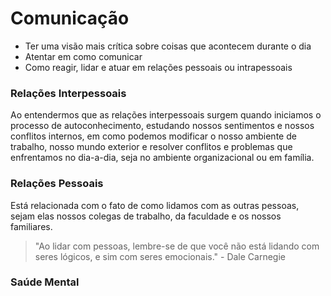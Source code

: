 # Comunicação

* Ter uma visão mais crítica sobre coisas que acontecem durante o dia
* Atentar em como comunicar
* Como reagir, lidar e atuar em relações pessoais ou intrapessoais

### Relações Interpessoais

Ao entendermos que as relações interpessoais surgem quando iniciamos o processo de autoconhecimento, estudando nossos sentimentos e nossos conflitos internos, em como podemos modificar o nosso ambiente de trabalho, nosso mundo exterior e resolver conflitos e problemas que enfrentamos no dia-a-dia, seja no ambiente organizacional ou em família.

### Relações Pessoais

Está relacionada com o fato de como lidamos com as outras pessoas, sejam elas nossos colegas de trabalho, da faculdade e os nossos familiares.

>"Ao lidar com pessoas, lembre-se de que você não está lidando com seres lógicos, e sim com seres emocionais." - Dale Carnegie

### Saúde Mental


